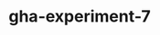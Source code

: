 # gha-experiment-7
   














































 





  



  





















    







  

  






